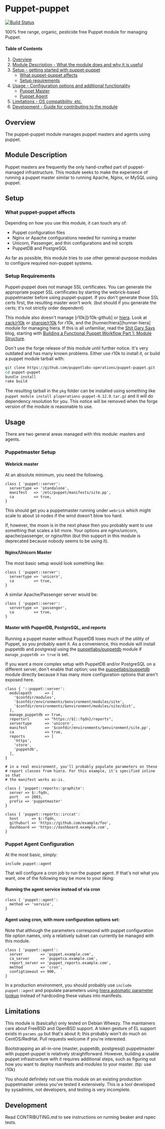 # Puppet-puppet
[![Build Status](https://travis-ci.org/puppetlabs-operations/puppet-puppet.svg?branch=master)](https://travis-ci.org/puppetlabs-operations/puppet-puppet)

100% free range, organic, pesticide free Puppet module for managing Puppet.

#### Table of Contents

1. [Overview](#overview)
2. [Module Description - What the module does and why it is useful](#module-description)
3. [Setup - getting started with puppet-puppet](#setup)
    * [What puppet-puppet affects](#what-puppet-puppet-affects)
    * [Setup requirements](#setup-requirements)
4. [Usage - Configuration options and additional functionality](#usage)
    * [Puppet Master](#puppetmaster-setup)
    * [Puppet Agent](#puppet-agent-configuration)
5. [Limitations - OS compatibility, etc.](#limitations)
6. [Development - Guide for contributing to the module](#development)

## Overview

The puppet-puppet module manages puppet masters and agents using puppet.

## Module Description

Puppet masters are frequently the only hand-crafted part of puppet-managed
infrastructure. This module seeks to make the experience of running a puppet
master similar to running Apache, Nginx, or MySQL using puppet.

## Setup

### What puppet-puppet affects

Depending on how you use this module, it can touch any of:
* Puppet configuration files
* Nginx or Apache configurations needed for running a master
* Unicorn, Passenger, and thin configurations and init scripts
* PuppetDB and PostgreSQL

As far as possible, this module tries to use other general-purpose modules to
configure required non-puppet systems.

### Setup Requirements

Puppet-puppet does not manage SSL certificates. You can generate the
appropriate puppet SSL certificates by starting the webrick-based puppetmaster
before using puppet-puppet. If you don't generate those SSL certs first, the
resulting master won't work. (but should if you generate the certs; it's not
strictly order dependent)

This module also doesn't manage [r10k][r10k-github] or [hiera][hiera-docs].
Look at [zack/r10k][zack-r10k] or [sharpie/r10k][sharpie-r10k] for r10k, and
the [hunner/hiera][hunner-hiera] module for managing hiera. If this is all
unfamiliar, read the [Shit Gary Says](http://garylarizza.com/) blog, starting
with [Building a Functional Puppet Workflow Part 1: Module Structure][sgs-1].

Don't use the forge release of this module until further notice. It's very
outdated and has many known problems. Either use r10k to install it, or build
a puppet module tarball with:

```bash
git clone https://github.com/puppetlabs-operations/puppet-puppet.git
cd puppet-puppet
bundle install
rake build
```

The resulting tarball in the `pkg` folder can be installed using something like
`puppet module install ploperations-puppet-0.12.0.tar.gz` and it will do
dependency resolution for you. This notice will be removed when the forge
version of the module is reasonable to use.

## Usage
There are two general areas managed with this module: masters and agents.

### Puppetmaster Setup
#### Webrick master

At an absolute minimum, you need the following.

```puppet
class { 'puppet::server':
  servertype => 'standalone',
  manifest   => '/etc/puppet/manifests/site.pp',
  ca         => true,
}
```

This should get you a puppetmaster running under `webrick` which might scale to
about `10` nodes if the wind doesn't blow too hard.

If, however, the moon is in the next phase then you probably want to use
something that scales a bit more. Your options are nginx/unicorn,
apache/passenger, or nginx/thin (but thin support in this module is deprecated
because nobody seems to be using it).

#### Nginx/Unicorn Master
The most basic setup would look something like:
```puppet
class { 'puppet::server':
  servertype => 'unicorn',
  ca         => true,
}
```

A similar Apache/Passenger server would be:
```puppet
class { 'puppet::server':
  servertype => 'passenger',
  ca         => true,
}
```

#### Master with PuppetDB, PostgreSQL, and reports
Running a puppet master without PuppetDB loses much of the utility of Puppet,
so you probably want it. As a convenience, this module will install puppetdb
and postgresql using the [puppetlabs/puppetdb][puppetlabs-puppetdb] module if
`manage_puppetdb => true` is set.

If you want a more complex setup with PuppetDB and/or PostgreSQL on a different
server, don't enable that option; use the 
[puppetlabs/puppetdb][puppetlabs-puppetdb] module directly because it has many
more configuration options that aren't exposed here.

```puppet
class { '::puppet::server':
  modulepath      => [
    '$confdir/modules',
    '$confdir/environments/$environment/modules/site',
    '$confdir/environments/$environment/modules/site/dist',
  ],
  manage_puppetdb => true,
  reporturl       => "https://${::fqdn}/reports",
  servertype      => 'unicorn',
  manifest        => '$confdir/environments/$environment/site.pp',
  ca              => true,
  reports         => [
    'https',
    'store',
    'puppetdb',
  ],
}

# in a real environment, you'll probably populate parameters on these
# report classes from hiera. For this example, it's specified inline so that
# the manifest works as-is.

class { 'puppet::reports::graphite':
  server => $::fqdn,
  port   => 2003,
  prefix => 'puppetmaster'
}

class { 'puppet::reports::irccat':
  host      => $::fqdn,
  githuburl => 'https://github.com/example/foo',
  dashboard => 'https://dashboard.example.com',
}
```


### Puppet Agent Configuration
At the most basic, simply:
```puppet
include puppet::agent
```

That will configure a cron job to run the puppet agent. If that's not what you
want, one of the following may be more to your liking:

#### Running the agent service instead of via cron
```puppet
class { 'puppet::agent':
  method => 'service',
}
```

#### Agent using cron, with more configuration options set:
Note that although the parameters correspond with puppet configuration file
option names, only a relatively subset can currently be managed with this
module.

```puppet
class { 'puppet::agent':
  server        => 'puppet.example.com',
  ca_server     => 'puppetca.example.com',
  report_server => 'puppet_reports.example.com',
  method        => 'cron',
  configtimeout => 900,
}
```

In a production environment, you should probably use `include puppet::agent`
and populate parameters using [hiera automatic parameter lookup][hiera-lookup]
instead of hardcoding these values into manifests.

## Limitations

This module is (basically) only tested on Debian Wheezy. The maintainers care
about FreeBSD and OpenBSD support. A token gesture of EL support exists in
`params.pp` but that's about it; this probably won't do much on CentOS/RedHat.
Pull requests welcome if you're interested.

Bootstrapping an all-in-one (master, puppetdb, postgresql) puppetmaster with
puppet-puppet is relatively straightforward. However, building a usable puppet
infrastructure with it requires additional steps, such as figuring out how you
want to deploy manifests and modules to your master. (tip: use r10k)

You should definitely not use this module on an existing production
puppetmaster unless you've tested it extensively. This is a tool developed by
sysadmins, not developers, and testing is very incomplete.

## Development

Read CONTRIBUTING.md to see instructions on running beaker and rspec tests.

  [puppetlabs-puppetdb]: https://github.com/puppetlabs/puppet-puppetdb
  [puppetlabs-apache]: https://github.com/puppetlabs/puppetlabs-apache
  [jfryman-nginx]: https://github.com/jfryman/puppet-nginx
  [r10k]: https://github.com/adrienthebo/r10k
  [hiera-lookup]: https://docs.puppetlabs.com/hiera/1/puppet.html#automatic-parameter-lookup
  [hiera-docs]: https://docs.puppetlabs.com/hiera/1/
  [zack-r10k]: https://forge.puppetlabs.com/zack/r10k
  [sharpie-r10k]: https://github.com/Sharpie/puppet-r10k
  [sgs-1]: http://garylarizza.com/blog/2014/02/17/puppet-workflow-part-1/
